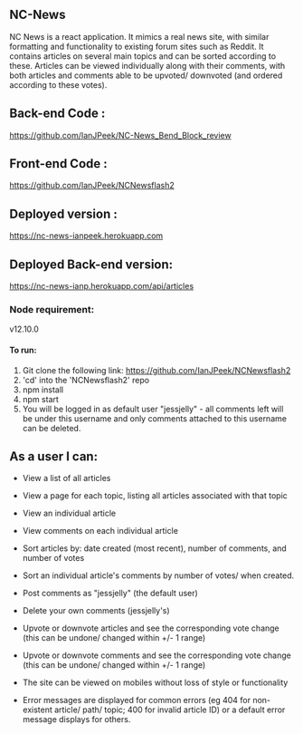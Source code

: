## NC-News

NC News is a react application. It mimics a real news site, with similar formatting and functionality to existing forum sites such as Reddit. It contains articles on several main topics and can be sorted according to these. Articles can be viewed individually along with their comments, with both articles and comments able to be upvoted/ downvoted (and ordered according to these votes).

## Back-end Code :

https://github.com/IanJPeek/NC-News_Bend_Block_review

## Front-end Code :
https://github.com/IanJPeek/NCNewsflash2

## Deployed version :
https://nc-news-ianpeek.herokuapp.com

## Deployed Back-end version:
https://nc-news-ianp.herokuapp.com/api/articles

### Node requirement:
v12.10.0

#### To run:
1. Git clone the following link: https://github.com/IanJPeek/NCNewsflash2
2. 'cd' into the 'NCNewsflash2' repo
3. npm install
4. npm start
5. You will be logged in as default user "jessjelly" - all comments left will be under this username and only comments attached to this username can be deleted.

## As a user I can:

- View a list of all articles
- View a page for each topic, listing all articles associated with that topic
- View an individual article
- View comments on each individual article
- Sort articles by: date created (most recent), number of comments, and number of votes
- Sort an individual article's comments by number of votes/ when created.
- Post comments as "jessjelly" (the default user)
- Delete your own comments (jessjelly's)
- Upvote or downvote articles and see the corresponding vote change (this can be undone/ changed within +/- 1 range)
- Upvote or downvote comments and see the corresponding vote change (this can be undone/ changed within +/- 1 range)

- The site can be viewed on mobiles without loss of style or functionality
- Error messages are displayed for common errors (eg 404 for non-existent article/ path/ topic; 400 for invalid article ID)  or a default error message displays for others.
